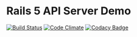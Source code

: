 # Rails 5 API Server Demo

[![Build Status](https://travis-ci.org/ahastudio/rails-api-server-demo.svg?branch=master)](https://travis-ci.org/ahastudio/rails-api-server-demo)
[![Code Climate](https://codeclimate.com/github/ahastudio/rails-api-server-demo/badges/gpa.svg)](https://codeclimate.com/github/ahastudio/rails-api-server-demo)
[![Codacy Badge](https://api.codacy.com/project/badge/grade/b0321dc3b3a44fbaa995cc21f97c32e4)](https://www.codacy.com/app/ahastudio/rails-api-server-demo)
